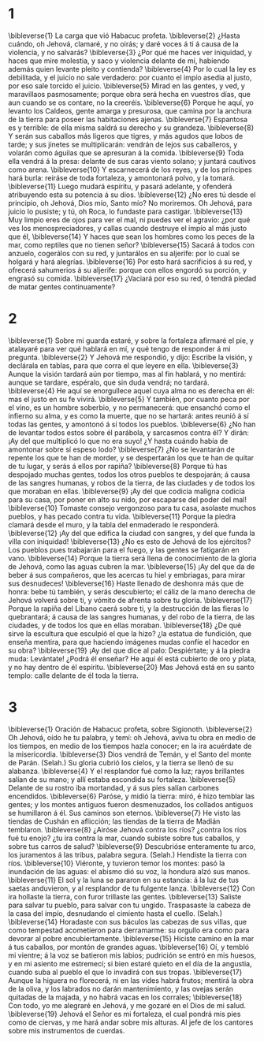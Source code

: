 # 1 
\bibleverse{1} La carga que vió Habacuc profeta. \bibleverse{2} ¿Hasta cuándo, oh Jehová, clamaré, y no oirás; y daré voces á ti á causa de la violencia, y no salvarás? \bibleverse{3} ¿Por qué me haces ver iniquidad, y haces que mire molestia, y saco y violencia delante de mí, habiendo además quien levante pleito y contienda? \bibleverse{4} Por lo cual la ley es debilitada, y el juicio no sale verdadero: por cuanto el impío asedia al justo, por eso sale torcido el juicio. \bibleverse{5} Mirad en las gentes, y ved, y maravillaos pasmosamente; porque obra será hecha en vuestros días, que aun cuando se os contare, no la creeréis. \bibleverse{6} Porque he aquí, yo levanto los Caldeos, gente amarga y presurosa, que camina por la anchura de la tierra para poseer las habitaciones ajenas. \bibleverse{7} Espantosa es y terrible: de ella misma saldrá su derecho y su grandeza. \bibleverse{8} Y serán sus caballos más ligeros que tigres, y más agudos que lobos de tarde; y sus jinetes se multiplicarán: vendrán de lejos sus caballeros, y volarán como águilas que se apresuran á la comida. \bibleverse{9} Toda ella vendrá á la presa: delante de sus caras viento solano; y juntará cautivos como arena. \bibleverse{10} Y escarnecerá de los reyes, y de los príncipes hará burla: reiráse de toda fortaleza, y amontonará polvo, y la tomará. \bibleverse{11} Luego mudará espíritu, y pasará adelante, y ofenderá atribuyendo esta su potencia á su dios. \bibleverse{12} ¿No eres tú desde el principio, oh Jehová, Dios mío, Santo mío? No moriremos. Oh Jehová, para juicio lo pusiste; y tú, oh Roca, lo fundaste para castigar. \bibleverse{13} Muy limpio eres de ojos para ver el mal, ni puedes ver el agravio: ¿por qué ves los menospreciadores, y callas cuando destruye el impío al más justo que él, \bibleverse{14} Y haces que sean los hombres como los peces de la mar, como reptiles que no tienen señor? \bibleverse{15} Sacará á todos con anzuelo, cogerálos con su red, y juntarálos en su aljerife: por lo cual se holgará y hará alegrías. \bibleverse{16} Por esto hará sacrificios á su red, y ofrecerá sahumerios á su aljerife: porque con ellos engordó su porción, y engrasó su comida. \bibleverse{17} ¿Vaciará por eso su red, ó tendrá piedad de matar gentes continuamente? 

# 2 
\bibleverse{1} Sobre mi guarda estaré, y sobre la fortaleza afirmaré el pie, y atalayaré para ver qué hablará en mí, y qué tengo de responder á mi pregunta. \bibleverse{2} Y Jehová me respondió, y dijo: Escribe la visión, y declárala en tablas, para que corra el que leyere en ella. \bibleverse{3} Aunque la visión tardará aún por tiempo, mas al fin hablará, y no mentirá: aunque se tardare, espéralo, que sin duda vendrá; no tardará. \bibleverse{4} He aquí se enorgullece aquel cuya alma no es derecha en él: mas el justo en su fe vivirá. \bibleverse{5} Y también, por cuanto peca por el vino, es un hombre soberbio, y no permanecerá: que ensanchó como el infierno su alma, y es como la muerte, que no se hartará: antes reunió á sí todas las gentes, y amontonó á sí todos los pueblos. \bibleverse{6} ¿No han de levantar todos estos sobre él parábola, y sarcasmos contra él? Y dirán: ¡Ay del que multiplicó lo que no era suyo! ¿Y hasta cuándo había de amontonar sobre sí espeso lodo? \bibleverse{7} ¿No se levantarán de repente los que te han de morder, y se despertarán los que te han de quitar de tu lugar, y serás á ellos por rapiña? \bibleverse{8} Porque tú has despojado muchas gentes, todos los otros pueblos te despojarán; á causa de las sangres humanas, y robos de la tierra, de las ciudades y de todos los que moraban en ellas. \bibleverse{9} ¡Ay del que codicia maligna codicia para su casa, por poner en alto su nido, por escaparse del poder del mal! \bibleverse{10} Tomaste consejo vergonzoso para tu casa, asolaste muchos pueblos, y has pecado contra tu vida. \bibleverse{11} Porque la piedra clamará desde el muro, y la tabla del enmaderado le responderá. \bibleverse{12} ¡Ay del que edifica la ciudad con sangres, y del que funda la villa con iniquidad! \bibleverse{13} ¿No es esto de Jehová de los ejércitos? Los pueblos pues trabajarán para el fuego, y las gentes se fatigarán en vano. \bibleverse{14} Porque la tierra será llena de conocimiento de la gloria de Jehová, como las aguas cubren la mar. \bibleverse{15} ¡Ay del que da de beber á sus compañeros, que les acercas tu hiel y embriagas, para mirar sus desnudeces! \bibleverse{16} Haste llenado de deshonra más que de honra: bebe tú también, y serás descubierto; el cáliz de la mano derecha de Jehová volverá sobre ti, y vómito de afrenta sobre tu gloria. \bibleverse{17} Porque la rapiña del Líbano caerá sobre ti, y la destrucción de las fieras lo quebrantará; á causa de las sangres humanas, y del robo de la tierra, de las ciudades, y de todos los que en ellas moraban. \bibleverse{18} ¿De qué sirve la escultura que esculpió el que la hizo? ¿la estatua de fundición, que enseña mentira, para que haciendo imágenes mudas confíe el hacedor en su obra? \bibleverse{19} ¡Ay del que dice al palo: Despiértate; y á la piedra muda: Levántate! ¿Podrá él enseñar? He aquí él está cubierto de oro y plata, y no hay dentro de él espíritu. \bibleverse{20} Mas Jehová está en su santo templo: calle delante de él toda la tierra. 

# 3 
\bibleverse{1} Oración de Habacuc profeta, sobre Sigionoth. \bibleverse{2} Oh Jehová, oído he tu palabra, y temí: oh Jehová, aviva tu obra en medio de los tiempos, en medio de los tiempos hazla conocer; en la ira acuérdate de la misericordia. \bibleverse{3} Dios vendrá de Temán, y el Santo del monte de Parán. (Selah.) Su gloria cubrió los cielos, y la tierra se llenó de su alabanza. \bibleverse{4} Y el resplandor fué como la luz; rayos brillantes salían de su mano; y allí estaba escondida su fortaleza. \bibleverse{5} Delante de su rostro iba mortandad, y á sus pies salían carbones encendidos. \bibleverse{6} Paróse, y midió la tierra: miró, é hizo temblar las gentes; y los montes antiguos fueron desmenuzados, los collados antiguos se humillaron á él. Sus caminos son eternos. \bibleverse{7} He visto las tiendas de Cushán en aflicción; las tiendas de la tierra de Madián temblaron. \bibleverse{8} ¿Airóse Jehová contra los ríos? ¿contra los ríos fué tu enojo? ¿tu ira contra la mar, cuando subiste sobre tus caballos, y sobre tus carros de salud? \bibleverse{9} Descubrióse enteramente tu arco, los juramentos á las tribus, palabra segura. (Selah.) Hendiste la tierra con ríos. \bibleverse{10} Viéronte, y tuvieron temor los montes: pasó la inundación de las aguas: el abismo dió su voz, la hondura alzó sus manos. \bibleverse{11} El sol y la luna se pararon en su estancia: á la luz de tus saetas anduvieron, y al resplandor de tu fulgente lanza. \bibleverse{12} Con ira hollaste la tierra, con furor trillaste las gentes. \bibleverse{13} Saliste para salvar tu pueblo, para salvar con tu ungido. Traspasaste la cabeza de la casa del impío, desnudando el cimiento hasta el cuello. (Selah.) \bibleverse{14} Horadaste con sus báculos las cabezas de sus villas, que como tempestad acometieron para derramarme: su orgullo era como para devorar al pobre encubiertamente. \bibleverse{15} Hiciste camino en la mar á tus caballos, por montón de grandes aguas. \bibleverse{16} Oí, y tembló mi vientre; á la voz se batieron mis labios; pudrición se entró en mis huesos, y en mi asiento me estremecí; si bien estaré quieto en el día de la angustia, cuando suba al pueblo el que lo invadirá con sus tropas. \bibleverse{17} Aunque la higuera no florecerá, ni en las vides habrá frutos; mentirá la obra de la oliva, y los labrados no darán mantenimiento, y las ovejas serán quitadas de la majada, y no habrá vacas en los corrales; \bibleverse{18} Con todo, yo me alegraré en Jehová, y me gozaré en el Dios de mi salud. \bibleverse{19} Jehová el Señor es mi fortaleza, el cual pondrá mis pies como de ciervas, y me hará andar sobre mis alturas. Al jefe de los cantores sobre mis instrumentos de cuerdas. 